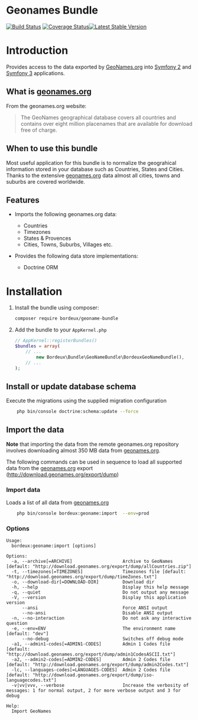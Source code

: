 Geonames Bundle
===============
[![Build Status](https://travis-ci.org/bordeux/geoname-bundle.svg?branch=master)](https://travis-ci.org/bordeux/geoname-bundle) [![Coverage Status](https://coveralls.io/repos/github/bordeux/geoname-bundle/badge.svg?branch=master)](https://coveralls.io/github/bordeux/geoname-bundle?branch=master)[![Latest Stable Version](https://poser.pugx.org/bordeux/geoname-bundle/version)](https://packagist.org/packages/bordeux/geoname-bundle)

# Introduction

Provides access to the data exported by [GeoNames.org][1] into  [Symfony 2][2] and [Symfony 3][2]
applications.


## What is [geonames.org][1]

From the geonames.org website:

> The GeoNames geographical database covers all countries and contains over
> eight million placenames that are available for download free of charge.


## When to use this bundle

Most useful application for this bundle is to normalize the geograhical
information stored in your database such as Countries, States and Cities. Thanks
to the extensive [geonames.org][1] data almost all cities, towns and suburbs are
covered worldwide.

## Features

- Imports the following geonames.org data:

    * Countries
    * Timezones
    * States & Provences
    * Cities, Towns, Suburbs, Villages etc.

- Provides the following data store implementations:

    * Doctrine ORM

# Installation

1. Install the bundle using composer:

    ```sh
    composer require bordeux/geoname-bundle
    ```


2. Add the bundle to your `AppKernel.php`

    ```php
    // AppKernel::registerBundles()
    $bundles = array(
        // ...
            new Bordeux\Bundle\GeoNameBundle\BordeuxGeoNameBundle(),
        // ...
    );

## Install or update database schema


Execute the migrations using the supplied migration configuration

```sh
    php bin/console doctrine:schema:update --force
```


## Import the data

**Note** that importing the data from the remote geonames.org repository involves downloading
almost 350 MB data from [geonames.org][1].

The following commands can be used in sequence to load all supported data from
the [geonames.org][1] export (http://download.geonames.org/export/dump)

### Import data

Loads a list of all data from [geonames.org][1]

```sh
    php bin/console bordeux:geoname:import  --env=prod
```

### Options


```
Usage:
  bordeux:geoname:import [options]

Options:
  -a, --archive[=ARCHIVE]                   Archive to GeoNames [default: "http://download.geonames.org/export/dump/allCountries.zip"]
  -t, --timezones[=TIMEZONES]               Timezones file [default: "http://download.geonames.org/export/dump/timeZones.txt"]
  -o, --download-dir[=DOWNLOAD-DIR]         Download dir
  -h, --help                                Display this help message
  -q, --quiet                               Do not output any message
  -V, --version                             Display this application version
      --ansi                                Force ANSI output
      --no-ansi                             Disable ANSI output
  -n, --no-interaction                      Do not ask any interactive question
  -e, --env=ENV                             The environment name [default: "dev"]
      --no-debug                            Switches off debug mode
  -a1, --admin1-codes[=ADMIN1-CODES]        Admin 1 Codes file [default: "http://download.geonames.org/export/dump/admin1CodesASCII.txt"]
  -a2, --admin2-codes[=ADMIN2-CODES]        Admin 2 Codes file [default: "http://download.geonames.org/export/dump/admin2Codes.txt"]
  -lc, --languages-codes[=LANGUAGES-CODES]  Admin 2 Codes file [default: "http://download.geonames.org/export/dump/iso-languagecodes.txt"]
  -v|vv|vvv, --verbose                      Increase the verbosity of messages: 1 for normal output, 2 for more verbose output and 3 for debug

Help:
  Import GeoNames

```

 [1]: http://geonames.org
 [2]: http://symfony.com

